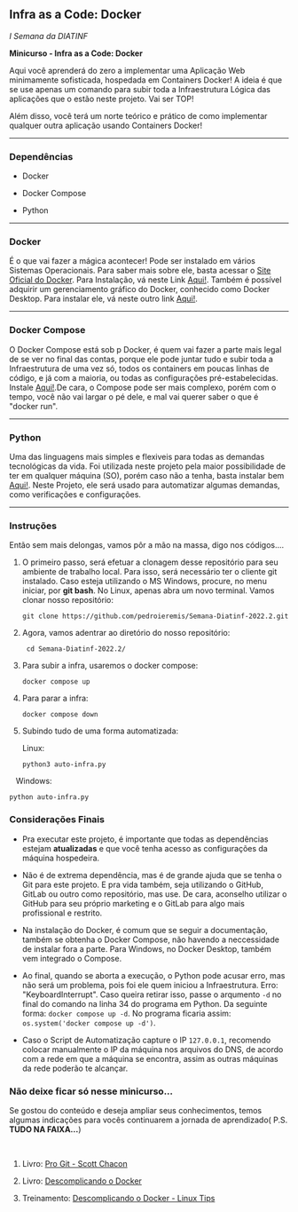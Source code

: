 ## Infra as a Code: Docker

_I Semana da DIATINF_

__Minicurso - Infra as a Code: Docker__

Aqui você aprenderá do zero a implementar uma Aplicação Web minimamente sofisticada, hospedada em Containers Docker! A ideia é que se use apenas um comando para subir toda a Infraestrutura Lógica das aplicações que o estão neste projeto. Vai ser TOP!

Além disso, você terá um norte teórico e prático de como implementar qualquer outra aplicação usando Containers Docker!

---

### Dependências

- Docker

- Docker Compose

- Python

---

### Docker

É o que vai fazer a mágica acontecer! Pode ser instalado em vários Sistemas Operacionais. Para saber mais sobre ele, basta acessar o [Site Oficial do Docker](https://www.docker.com/). Para Instalação, vá neste Link [Aqui!](https://docs.docker.com/engine/install/). Também é possível adquirir um gerenciamento gráfico do Docker, conhecido como Docker Desktop. Para instalar ele, vá neste outro link [Aqui!](https://docs.docker.com/desktop/).

---

### Docker Compose

O Docker Compose está sob p Docker, é quem vai fazer a parte mais legal de se ver no final das contas, porque ele pode juntar tudo e subir toda a Infraestrutura de uma vez só, todos os containers em poucas linhas de código, e já com a maioria, ou todas as configurações pré-estabelecidas. Instale [Aqui!](https://docs.docker.com/compose/install/).De cara, o Compose pode ser mais complexo, porém com o tempo, você não vai largar o pé dele, e mal vai querer saber o que é "docker run".

---

### Python

Uma das linguagens mais simples e flexiveis para todas as demandas tecnológicas da vida. Foi utilizada neste projeto pela maior possibilidade de ter em qualquer máquina (SO), porém caso não a tenha, basta instalar bem [Aqui!](https://www.python.org/downloads/). Neste Projeto, ele será usado para automatizar algumas demandas, como verificações e  configurações.

---

### Instruções

Então sem mais delongas, vamos pôr a mão na massa, digo nos códigos....

1. O primeiro passo, será efetuar a clonagem desse repositório para seu ambiente de trabalho local. Para isso, será necessário ter o cliente git instalado. Caso esteja utilizando o MS Windows, procure, no menu iniciar,  por **git bash**. No Linux, apenas abra um novo terminal. Vamos clonar nosso repositório:
   
   ```shell
   git clone https://github.com/pedroieremis/Semana-Diatinf-2022.2.git
   ```

2. Agora, vamos adentrar ao diretório do nosso repositório:
   
   ```shell
    cd Semana-Diatinf-2022.2/
   ```

3. Para subir a infra, usaremos o docker compose:
   
   ```shell
   docker compose up
   ```

4. Para parar a infra:
   
   ```shell
   docker compose down
   ```

5. Subindo tudo de uma forma automatizada:
   
   Linux:
   
   ```shell
   python3 auto-infra.py
   ```

   Windows:

```shell
python auto-infra.py
```

### Considerações Finais

- Pra executar este projeto, é importante que todas as dependências estejam __atualizadas__ e que você tenha acesso as configurações da máquina hospedeira.

- Não é de extrema dependência, mas é de grande ajuda que se tenha o Git para este projeto. E pra vida também, seja utilizando o GitHub, GitLab ou outro como repositório, mas use. De cara, aconselho utilizar o GitHub para seu próprio marketing e o GitLab para algo mais profissional e restrito.

- Na instalação do Docker, é comum que se seguir a documentação, também se obtenha o Docker Compose, não havendo a neccessidade de instalar fora a parte. Para Windows, no Docker Desktop, também vem integrado o Compose.

- Ao final, quando se aborta a execução, o Python pode acusar erro, mas não será um problema, pois foi ele quem iniciou a Infraestrutura. Erro: "KeyboardInterrupt". Caso queira retirar isso, passe o arqumento ``-d`` no final do comando na linha 34 do programa em Python. Da seguinte forma: ``docker compose up -d``. No programa ficaria assim: ``os.system('docker compose up -d')``.

- Caso o Script de Automatização capture o IP ``127.0.0.1``, recomendo colocar manualmente o IP da máquina nos arquivos do DNS, de acordo com a rede em que a máquina se encontra, assim as outras máquinas da rede poderão te alcançar.


### Não deixe ficar só nesse minicurso...

Se gostou do conteúdo e deseja ampliar seus conhecimentos, temos algumas indicações para vocês continuarem a jornada de aprendizado( P.S. **TUDO NA FAIXA...**)

    

1. Livro: [Pro Git - Scott Chacon](https://git-scm.com/book/pt-br/v2)

2. Livro: [Descomplicando o Docker](https://livro.descomplicandodocker.com.br/chapters/chapter_00.html)

3. Treinamento: [Descomplicando o Docker - Linux Tips ](https://www.linuxtips.io/course/descomplicando-o-docker)
